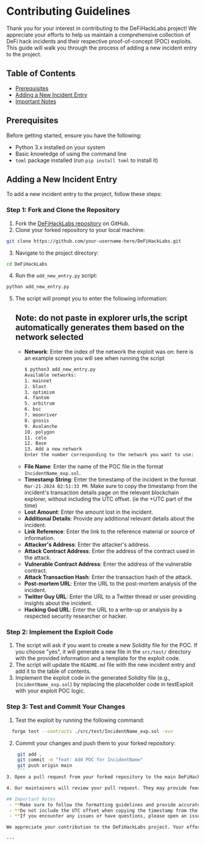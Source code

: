 # Contributing Guidelines
Thank you for your interest in contributing to the DeFiHackLabs project! We appreciate your efforts to help us maintain a comprehensive collection of DeFi hack incidents and their respective proof-of-concept (POC) exploits. This guide will walk you through the process of adding a new incident entry to the project.

## Table of Contents
* [Prerequisites](##prerequisites)
* [Adding a New Incident Entry](##adding-a-new-incident-entry)
* [Important Notes](##important-notes)

## Prerequisites
Before getting started, ensure you have the following:
* Python 3.x installed on your system
* Basic knowledge of using the command line
* `toml` package installed (run `pip install toml` to install it)

## Adding a New Incident Entry
To add a new incident entry to the project, follow these steps:

### Step 1: Fork and Clone the Repository
1. Fork the [DeFiHackLabs repository](https://github.com/SunWeb3Sec/DeFiHackLabs) on GitHub.
2. Clone your forked repository to your local machine:
```bash
git clone https://github.com/your-username-here/DeFiHackLabs.git
```
3. Navigate to the project directory:
```bash
cd DeFiHackLabs
 ```
4. Run the `add_new_entry.py` script:
```bash
python add_new_entry.py
```

5. The script will prompt you to enter the following information:
   ## Note: do not paste in explorer urls,the script automatically generates them based on the network selected
   - **Network**: Enter the index of the network the exploit was on: here is an example screen you will see when running the script
      ```bash
      $ python3 add_new_entry.py 
      Available networks:
      1. mainnet
      2. blast
      3. optimism
      4. fantom
      5. arbitrum
      6. bsc
      7. moonriver
      8. gnosis
      9. Avalanche
      10. polygon
      11. celo
      12. Base
      13. Add a new network
      Enter the number corresponding to the network you want to use:
      ```
   - **File Name**: Enter the name of the POC file in the format `IncidentName_exp.sol`.
   - **Timestamp String**: Enter the timestamp of the incident in the format `Mar-21-2024 02:51:33 PM`. Make sure to copy the timestamp from the incident's transaction details page on the relevant blockchain explorer, without including the UTC offset. (ie the +UTC part of the time)
   - **Lost Amount**: Enter the amount lost in the incident.
   - **Additional Details**: Provide any additional relevant details about the incident.
   - **Link Reference**: Enter the link to the reference material or source of information.
   - **Attacker's Address**: Enter the attacker's address.
   - **Attack Contract Address**: Enter the address of the contract used in the attack.
   - **Vulnerable Contract Address**: Enter the address of the vulnerable contract.
   - **Attack Transaction Hash**: Enter the transaction hash of the attack.
   - **Post-mortem URL**: Enter the URL to the post-mortem analysis of the incident.
   - **Twitter Guy URL**: Enter the URL to a Twitter thread or user providing insights about the incident.
   - **Hacking God URL**: Enter the URL to a write-up or analysis by a respected security researcher or hacker.

### Step 2: Implement the Exploit Code
1. The script will ask if you want to create a new Solidity file for the POC. If you choose "yes", it will generate a new file in the `src/test/` directory with the provided information and a template for the exploit code.
2. The script will update the `README.md` file with the new incident entry and add it to the table of contents.
3. Implement the exploit code in the generated Solidity file (e.g., `IncidentName_exp.sol`) by replacing the placeholder code in testExploit with your exploit POC logic.

### Step 3: Test and Commit Your Changes
1. Test the exploit by running the following command:
 ```bash
   forge test --contracts ./src/test/IncidentName_exp.sol -vvv
   ```
2. Commit your changes and push them to your forked repository:
```bash
    git add .
    git commit -m "feat: Add POC for IncidentName"
    git push origin main
    ```
3. Open a pull request from your forked repository to the main DeFiHackLabs repository. Provide a clear description of the incident you added.

4. Our maintainers will review your pull request. They may provide feedback or request further changes. Once your pull request is approved, it will be merged into the main repository.

## Important Notes
 - **Make sure to follow the formatting guidelines and provide accurate information when adding a new incident entry.**
 - **Do not include the UTC offset when copying the timestamp from the transaction details page on the blockchain explorer.**
 - **If you encounter any issues or have questions, please open an issue on the https://github.com/SunWeb3Sec/DeFiHackLabs/issues or reach out to our maintainers.**

We appreciate your contribution to the DeFiHackLabs project. Your efforts help us maintain a valuable resource for the DeFi community to learn from past incidents and improve the security of DeFi protocols. Thank you for your support! 

---